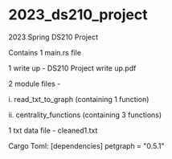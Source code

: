 # 2023_ds210_project
2023 Spring DS210 Project

Contains 1 main.rs file 

1 write up  - DS210 Project write up.pdf

2 module files - 

  i. read_txt_to_graph (containing 1 function)
  
  ii. centrality_functions (containing 3 functions)
  
1 txt data file - cleaned1.txt


Cargo Toml: 
[dependencies]
petgraph = "0.5.1"
